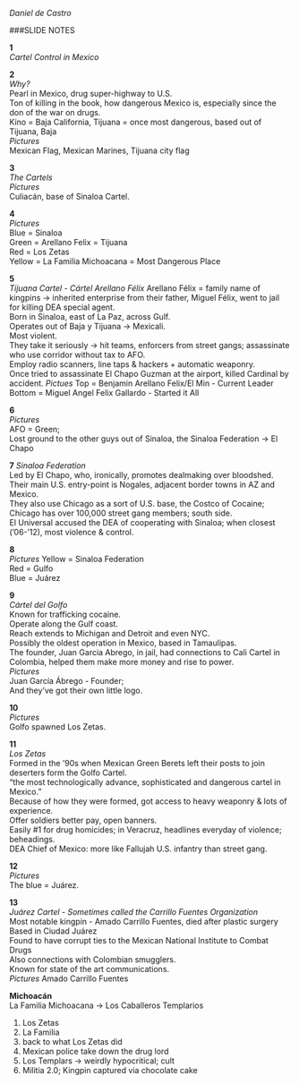 _Daniel de Castro_

###SLIDE NOTES

**1**  
_Cartel Control in Mexico_

**2**  
_Why?_  
Pearl in Mexico, drug super-highway to U.S.  
Ton of killing in the book, how dangerous Mexico is, especially since the don of the war on drugs.  
Kino = Baja California, Tijuana = once most dangerous, based out of Tijuana, Baja  
_Pictures_  
Mexican Flag, Mexican Marines, Tijuana city flag

**3**  
_The Cartels_  
_Pictures_  
Culiacán, base of Sinaloa Cartel.  

**4**  
_Pictures_  
Blue = Sinaloa  
Green = Arellano Felix = Tijuana  
Red = Los Zetas  
Yellow = La Familia Michoacana = Most Dangerous Place  

**5**  
_Tijuana Cartel - Cártel Arellano Félix_
Arellano Félix = family name of kingpins -> inherited enterprise from their father, Miguel Félix, went to jail for killing DEA special agent.  
Born in Sinaloa, east of La Paz, across Gulf.  
Operates out of Baja y Tijuana -> Mexicali.  
Most violent.  
They take it seriously -> hit teams, enforcers from street gangs; assassinate who use corridor without tax to AFO.  
Employ radio scanners, line taps & hackers + automatic weaponry.  
Once tried to assassinate El Chapo Guzman at the airport, killed Cardinal by accident.  _Pictues_  Top = Benjamin Arellano Felix/El Min - Current Leader  Bottom = Miguel Angel Felix Gallardo - Started it All


**6**  
_Pictures_  
AFO = Green;  
Lost ground to the other guys out of Sinaloa, the Sinaloa Federation -> El Chapo

**7**
_Sinaloa Federation_  
Led by El Chapo, who, ironically, promotes dealmaking over bloodshed.  
Their main U.S. entry-point is Nogales, adjacent border towns in AZ and Mexico.  
They also use Chicago as a sort of U.S. base, the Costco of Cocaine; Chicago has over 100,000 street gang members; south side.  
El Universal accused the DEA of cooperating with Sinaloa; when closest (’06-’12), most violence & control.

**8**  
_Pictures_
Yellow = Sinaloa Federation  
Red = Gulfo  
Blue = Juárez  

**9**  
_Cártel del Golfo_  
Known for trafficking cocaine.  
Operate along the Gulf coast.  
Reach extends to Michigan and Detroit and even NYC.  
Possibly the oldest operation in Mexico, based in Tamaulipas.  
The founder, Juan Garcia Abrego, in jail, had connections to Cali Cartel in Colombia, helped them make more money and rise to power.  
_Pictures_  
Juan García Ábrego - Founder;  
And they’ve got their own little logo.

**10**  
_Pictures_  
Golfo spawned Los Zetas.

**11**  
_Los Zetas_  
Formed in the ’90s when Mexican Green Berets left their posts to join deserters form the Golfo Cartel.  
“the most technologically advance, sophisticated and dangerous cartel in Mexico.”  
Because of how they were formed, got access to heavy weaponry & lots of experience.  
Offer soldiers better pay, open banners.  
Easily #1 for drug homicides; in Veracruz, headlines everyday of violence; beheadings.  
DEA Chief of Mexico: more like Fallujah U.S. infantry than street gang.

**12**  
_Pictures_  
The blue = Juárez.

**13**  
_Juárez Cartel - Sometimes called the Carrillo Fuentes Organization_  
Most notable kingpin - Amado Carrillo Fuentes, died after plastic surgery  
Based in Ciudad Juárez  
Found to have corrupt ties to the Mexican National Institute to Combat Drugs  
Also connections with Colombian smugglers.  
Known for state of the art communications.  
_Pictures_
Amado Carrillo Fuentes

**Michoacán**  
La Familia Michoacana -> Los Caballeros Templarios  
1. Los Zetas  
2. La Familia  
3. back to what Los Zetas did  
4. Mexican police take down the drug lord  
5. Los Templars -> weirdly hypocritical; cult  
6. Militia 2.0; Kingpin captured via chocolate cake  
